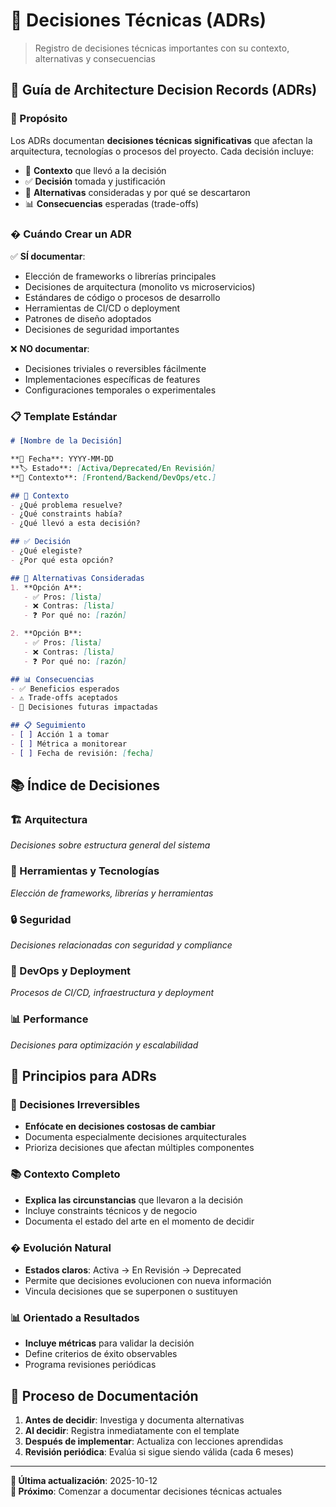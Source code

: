 # 🔵 Decisiones Técnicas (ADRs)

> Registro de decisiones técnicas importantes con su contexto, alternativas y consecuencias

## 📖 Guía de Architecture Decision Records (ADRs)

### 🎯 Propósito
Los ADRs documentan **decisiones técnicas significativas** que afectan la arquitectura, tecnologías o procesos del proyecto. Cada decisión incluye:
- 📝 **Contexto** que llevó a la decisión
- ✅ **Decisión** tomada y justificación
- 🔄 **Alternativas** consideradas y por qué se descartaron
- 📊 **Consecuencias** esperadas (trade-offs)

### � Cuándo Crear un ADR

✅ **SÍ documentar**:
- Elección de frameworks o librerías principales
- Decisiones de arquitectura (monolito vs microservicios)
- Estándares de código o procesos de desarrollo
- Herramientas de CI/CD o deployment
- Patrones de diseño adoptados
- Decisiones de seguridad importantes

❌ **NO documentar**:
- Decisiones triviales o reversibles fácilmente
- Implementaciones específicas de features
- Configuraciones temporales o experimentales

### 📋 Template Estándar
```markdown
# [Nombre de la Decisión]

**📅 Fecha**: YYYY-MM-DD  
**🏷️ Estado**: [Activa/Deprecated/En Revisión]  
**🎯 Contexto**: [Frontend/Backend/DevOps/etc.]

## 📝 Contexto
- ¿Qué problema resuelve?
- ¿Qué constraints había?
- ¿Qué llevó a esta decisión?

## ✅ Decisión
- ¿Qué elegiste?
- ¿Por qué esta opción?

## 🔄 Alternativas Consideradas
1. **Opción A**: 
   - ✅ Pros: [lista]
   - ❌ Contras: [lista]
   - ❓ Por qué no: [razón]

2. **Opción B**:
   - ✅ Pros: [lista]
   - ❌ Contras: [lista]
   - ❓ Por qué no: [razón]

## 📊 Consecuencias
- ✅ Beneficios esperados
- ⚠️ Trade-offs aceptados
- 🔄 Decisiones futuras impactadas

## 📋 Seguimiento
- [ ] Acción 1 a tomar
- [ ] Métrica a monitorear
- [ ] Fecha de revisión: [fecha]
```

## 📚 Índice de Decisiones

### 🏗️ Arquitectura
*Decisiones sobre estructura general del sistema*

### 🔧 Herramientas y Tecnologías  
*Elección de frameworks, librerías y herramientas*

### 🔒 Seguridad
*Decisiones relacionadas con seguridad y compliance*

### 🚀 DevOps y Deployment
*Procesos de CI/CD, infraestructura y deployment*

### 📊 Performance
*Decisiones para optimización y escalabilidad*

## 🎯 Principios para ADRs

### 📐 Decisiones Irreversibles
- **Enfócate en decisiones costosas de cambiar**
- Documenta especialmente decisiones arquitecturales
- Prioriza decisiones que afectan múltiples componentes

### 📚 Contexto Completo
- **Explica las circunstancias** que llevaron a la decisión
- Incluye constraints técnicos y de negocio
- Documenta el estado del arte en el momento de decidir

### � Evolución Natural
- **Estados claros**: Activa → En Revisión → Deprecated
- Permite que decisiones evolucionen con nueva información
- Vincula decisiones que se superponen o sustituyen

### 📊 Orientado a Resultados
- **Incluye métricas** para validar la decisión
- Define criterios de éxito observables
- Programa revisiones periódicas

## 🔄 Proceso de Documentación

1. **Antes de decidir**: Investiga y documenta alternativas
2. **Al decidir**: Registra inmediatamente con el template
3. **Después de implementar**: Actualiza con lecciones aprendidas
4. **Revisión periódica**: Evalúa si sigue siendo válida (cada 6 meses)

---

**📅 Última actualización**: 2025-10-12  
**🎯 Próximo**: Comenzar a documentar decisiones técnicas actuales